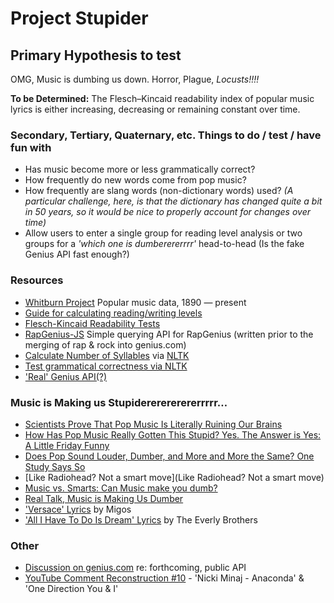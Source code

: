 # Project Stupider

## Primary Hypothesis to test

OMG, Music is dumbing us down. Horror, Plague, _Locusts!!!!_

**To be Determined:** The Flesch–Kincaid readability index of popular music lyrics is either increasing, decreasing or remaining constant over time.

### Secondary, Tertiary, Quaternary, etc. Things to do / test / have fun with

* Has music become more or less grammatically correct?
* How frequently do new words come from pop music?
* How frequently are slang words (non-dictionary words) used? _(A particular challenge, here, is that the dictionary has changed quite a bit in 50 years, so it would be nice to properly account for changes over time)_
* Allow users to enter a single group for reading level analysis or two groups for a _'which one is dumberererrrr'_ head-to-head (Is the fake Genius API fast enough?)

### Resources

* [Whitburn Project](http://blog.wfmu.org/freeform/2008/06/the-whitburn-pr.html) Popular music data, 1890 — present
* [Guide for calculating reading/writing levels](http://www.tameri.com/teaching/levels.html)
* [Flesch-Kincaid Readability Tests](http://en.wikipedia.org/wiki/Flesch%E2%80%93Kincaid_readability_tests#Flesch.E2.80.93Kincaid_Grade_Level)
* [RapGenius-JS](https://github.com/kenshiro-o/RapGenius-JS) Simple querying API for RapGenius (written prior to the merging of rap & rock into genius.com)
* [Calculate Number of Syllables](http://stackoverflow.com/questions/405161/detecting-syllables-in-a-word/4103234#4103234) via [NLTK](http://www.nltk.org/)
* [Test grammatical correctness via NLTK](http://stackoverflow.com/questions/6115677/english-grammar-for-parsing-in-nltk/17935542#17935542)
* ['Real' Genius API(?)](http://api.genius.com/search?q=dead+kennedys)

### Music is Making us Stupidererererererrrrr…

* [Scientists Prove That Pop Music Is Literally Ruining Our Brains](http://mic.com/articles/98310/scientists-prove-that-pop-music-is-literally-ruining-our-brains)
* [How Has Pop Music Really Gotten This Stupid? Yes. The Answer is Yes: A Little Friday Funny](http://www.patheos.com/blogs/paperbacktheology/2014/05/how-has-pop-music-really-gotten-this-stupid-yes-the-answer-is-yes-a-little-friday-funny.html)
* [Does Pop Sound Louder, Dumber, and More and More the Same? One Study Says So](http://www.slate.com/blogs/browbeat/2012/07/27/pop_music_is_getting_louder_and_dumber_says_one_study_here_s_what_they_miss_.html)
* [Like Radiohead? Not a smart move](Like Radiohead? Not a smart move)
* [Music vs. Smarts: Can Music make you dumb?](http://www.noisemademedoit.com/music-vs-intelligence/)
* [Real Talk, Music is Making Us Dumber](http://newtalkcitymag.com/2013/08/08/real-talk-music-is-making-us-dumber/comment-page-1/)
 * ['Versace' Lyrics](http://genius.com/Migos-versace-original-version-lyrics) by Migos
 * ['All I Have To Do Is Dream' Lyrics](http://genius.com/The-everly-brothers-all-i-have-to-do-is-dream-lyrics) by The Everly Brothers

### Other

* [Discussion on genius.com](http://genius.com/discussions/145097-Genius-api) re: forthcoming, public API
* [YouTube Comment Reconstruction #10](https://www.youtube.com/watch?v=X7kz4uMXFlE) - 'Nicki Minaj - Anaconda' & 'One Direction You & I'